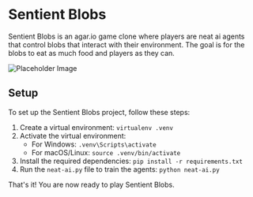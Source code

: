 # Sentient Blobs

Sentient Blobs is an agar.io game clone where players are neat ai agents that control blobs that interact with their environment. The goal is for the blobs to eat as much food and players as they can. 

![Placeholder Image](https://placehold.co/1000x400?font=roboto)


## Setup

To set up the Sentient Blobs project, follow these steps:

1. Create a virtual environment: `virtualenv .venv`
2. Activate the virtual environment:
    - For Windows: `.venv\Scripts\activate`
    - For macOS/Linux: `source .venv/bin/activate`
3. Install the required dependencies: `pip install -r requirements.txt`
4. Run the `neat-ai.py` file to train the agents: `python neat-ai.py`

That's it! You are now ready to play Sentient Blobs.



